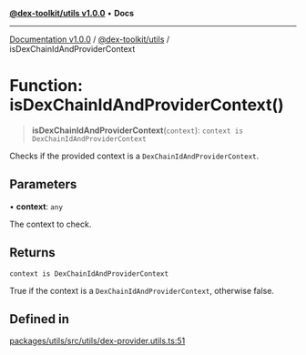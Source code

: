 [**@dex-toolkit/utils v1.0.0**](../README.md) • **Docs**

***

[Documentation v1.0.0](../../../packages.md) / [@dex-toolkit/utils](../README.md) / isDexChainIdAndProviderContext

# Function: isDexChainIdAndProviderContext()

> **isDexChainIdAndProviderContext**(`context`): `context is DexChainIdAndProviderContext`

Checks if the provided context is a `DexChainIdAndProviderContext`.

## Parameters

• **context**: `any`

The context to check.

## Returns

`context is DexChainIdAndProviderContext`

True if the context is a `DexChainIdAndProviderContext`, otherwise false.

## Defined in

[packages/utils/src/utils/dex-provider.utils.ts:51](https://github.com/niZmosis/dex-toolkit/blob/3d8b41b44787b30fbea5de3ab4737662ffb61bc8/packages/utils/src/utils/dex-provider.utils.ts#L51)
